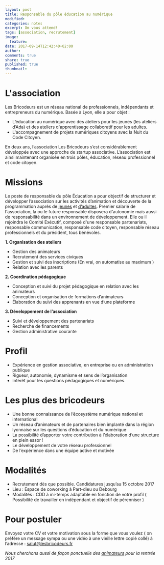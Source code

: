 ```yaml
---
layout: post
title: Responsable du pôle éducation au numérique
modified:
categories: notes
excerpt: On vous attend!
tags: [association, recrutement]
image:
  feature:
date: 2017-09-14T12:42:40+02:00
author: 
comments: true
share: true
published: true
thumbnail: 
---
```


# L'association

Les Bricodeurs est un réseau national de professionnels, indépendants et entrepreneurs du numérique. Basée à Lyon, elle a pour objet : 
* L’éducation au numérique avec des ateliers pour les jeunes (les ateliers d’Ada) et des ateliers d'apprentissage collaboratif pour les adultes.
* L'accompagnement de projets numériques citoyens avec la Nuit du Code Citoyen.

En deux ans, l’association Les Bricodeurs s’est considérablement développée avec une approche de startup associative. L’association est ainsi maintenant organisée en trois pôles, éducation, réseau professionnel et code citoyen.

# Missions

Le poste de responsable du pôle Éducation a pour objectif de structurer et développer l’association sur les activités d’animation et découverte de la programmation auprès de [jeunes](https://lesbricodeurs.fr/AteliersdAda/) et [d’adultes](https://lesbricodeurs.fr/preecoledunumerique/). Premier salarié de l'association, la ou le future responsable disposera d'autonomie mais aussi de responsabilité dans un environnement de développement. Elle ou il rejoindra le Comité Exécutif, composé d'une responsable partenariats, responsable communication, responsable code citoyen, responsable réseau professionnels et du président, tous bénévoles.


**1. Organisation des ateliers**
* Gestion des animateurs 
* Recrutement des services civiques
* Gestion et suivi des inscriptions (En vrai, on automatise au maximum ) 
* Relation avec les parents

**2. Coordination pédagogique**
* Conception et suivi du projet pédagogique en relation avec les animateurs
* Conception et organisation de formations d’animateurs
* Élaboration du suivi des apprenants en vue d’une plateforme

**3. Développement de l’association**
* Suivi et développement des partenariats 
* Recherche de financements
* Gestion administrative courante


# Profil

* Expérience en gestion associative, en entreprise ou en administration publique 
* Rigueur, autonomie, dynamisme et sens de l’organisation
* Intérêt pour les questions pédagogiques et numériques

# Les plus des bricodeurs

* Une bonne connaissance de l’écosystème numérique national et international
* Un réseau d’animateurs et de partenaires bien implanté dans la région lyonnaise sur les questions d’éducation et du numérique
* La possibilité d’apporter votre contribution à l’élaboration d’une structure en plein essor !
* Le développement de votre réseau professionnel
* De l’expérience dans une équipe active et motivée

# Modalités

* Recrutement dès que possible. Candidatures jusqu’au 15 octobre 2017
* Lieu : Espace de coworking à Part-dieu ou Debourg
* Modalités : CDD à mi-temps adaptable en fonction de votre profil ( Possibilité de travailler en indépendant et objectif de pérenniser ) 

# Pour postuler

Envoyez votre CV et votre motivation sous la forme que vous voulez ( on préfère un message sympa ou une vidéo à une vieille lettre copié collé) à l’adresse : [salut@lesbricodeurs.fr](mailto:salut@lesbricodeurs.fr)

*Nous cherchons aussi de façon ponctuelle des [animateurs](http://lesbricodeurs.fr/notes/Les-Bricodeurs-Recrutent-2/) pour la rentrée 2017*
